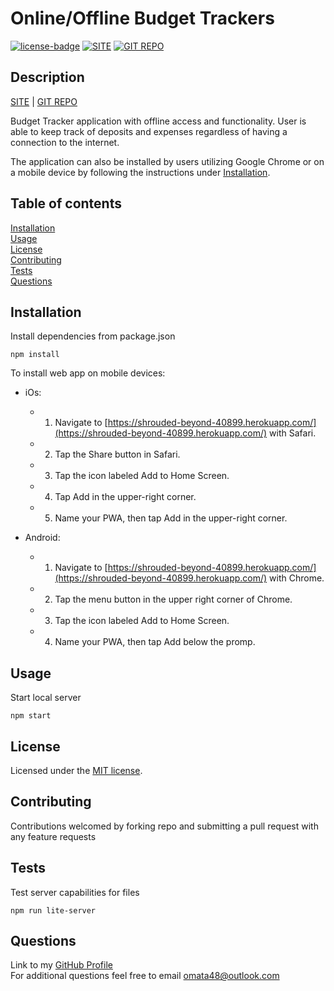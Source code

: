 # Online/Offline Budget Trackers

[![license-badge](https://img.shields.io/badge/license-MIT-blue)](LICENSE)
[![SITE](https://img.shields.io/badge/%E2%86%91_Deploy_to-Heroku-7056bf.svg)](https://shrouded-beyond-40899.herokuapp.com/)
[![GIT REPO](https://img.shields.io/github/last-commit/omata48/PWA-HW)](https://github.com/omata48/PWA-HW)  


## Description
[SITE](https://shrouded-beyond-40899.herokuapp.com/) |
[GIT REPO](https://github.com/omata48/PWA-HW)

Budget Tracker application with offline access and functionality. User is able to keep track of deposits and expenses regardless of having a connection to the internet.  

The application can also be installed by users utilizing Google Chrome or on a mobile device by following the instructions under [Installation](#Installation).

## Table of contents
[Installation](#Installation)  
[Usage](#Usage)  
[License](#License)  
[Contributing](#Contributing)  
[Tests](#Tests)  
[Questions](#Questions)  

## Installation
Install dependencies from package.json

    npm install

To install web app on mobile devices:

* iOs:

  * 1. Navigate to [https://shrouded-beyond-40899.herokuapp.com/](https://shrouded-beyond-40899.herokuapp.com/) with Safari.

  * 2. Tap the Share button in Safari.

  * 3. Tap the icon labeled Add to Home Screen.

  * 4. Tap Add in the upper-right corner.

  * 5. Name your PWA, then tap Add in the upper-right corner.

* Android:

  * 1. Navigate to [https://shrouded-beyond-40899.herokuapp.com/](https://shrouded-beyond-40899.herokuapp.com/) with Chrome.

  * 2. Tap the menu button in the upper right corner of Chrome.

  * 3. Tap the icon labeled Add to Home Screen.

  * 4. Name your PWA, then tap Add below the promp.


## Usage
Start local server

    npm start

## License
  
Licensed under the [MIT license](LICENSE).

## Contributing
Contributions welcomed by forking repo and submitting a pull request with any feature requests

## Tests
Test server capabilities for files
```
npm run lite-server
```

## Questions

Link to my [GitHub Profile](https://github.com/omata48)  
For additional questions feel free to email omata48@outlook.com